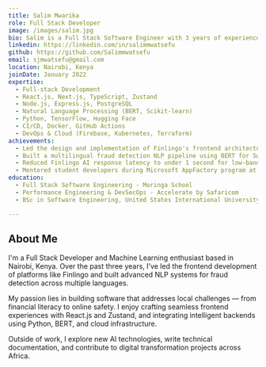 ```yaml
---
title: Salim Mwarika
role: Full Stack Developer
image: /images/salim.jpg
bio: Salim is a Full Stack Software Engineer with 3 years of experience building scalable web applications and 2 years in Machine Learning and NLP. He’s passionate about solving real-world problems in Africa using innovative software and AI solutions. He has led frontend architecture, built multilingual NLP pipelines, and developed real-time, low-latency applications using modern technologies.
linkedin: https://linkedin.com/in/salimmwatsefu
github: https://github.com/Salimmwatsefu
email: sjmwatsefu@gmail.com
location: Nairobi, Kenya
joinDate: January 2022
expertise:
  - Full-stack Development
  - React.js, Next.js, TypeScript, Zustand
  - Node.js, Express.js, PostgreSQL
  - Natural Language Processing (BERT, Scikit-learn)
  - Python, TensorFlow, Hugging Face
  - CI/CD, Docker, GitHub Actions
  - DevOps & Cloud (Firebase, Kubernetes, Terraform)
achievements:
  - Led the design and implementation of Finlingo's frontend architecture
  - Built a multilingual fraud detection NLP pipeline using BERT for Swahili and English
  - Reduced Finlingo AI response latency to under 1 second for low-bandwidth environments
  - Mentored student developers during Microsoft AppFactory program at USIU
education:
  - Full Stack Software Engineering - Moringa School
  - Performance Engineering & DevSecOps - Accelerate by Safaricom
  - BSc in Software Engineering, United States International University - Africa

---
```


## About Me

I'm a Full Stack Developer and Machine Learning enthusiast based in Nairobi, Kenya. Over the past three years, I’ve led the frontend development of platforms like Finlingo and built advanced NLP systems for fraud detection across multiple languages.

My passion lies in building software that addresses local challenges — from financial literacy to online safety. I enjoy crafting seamless frontend experiences with React.js and Zustand, and integrating intelligent backends using Python, BERT, and cloud infrastructure.

Outside of work, I explore new AI technologies, write technical documentation, and contribute to digital transformation projects across Africa.





